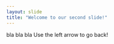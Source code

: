 ```yaml
---
layout: slide
title: "Welcome to our second slide!"
---
```

bla bla bla
Use the left arrow to go back!
